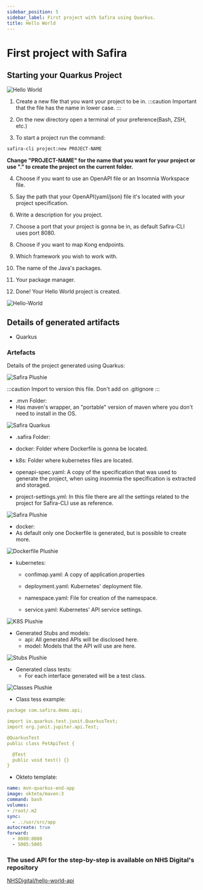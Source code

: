 ```yaml
---
sidebar_position: 5
sidebar_label: First project with Safira using Quarkus.
title: Hello World
---
```



# First project with Safira

## Starting your Quarkus Project

![Hello World](/img/tutorial/QuarkusGIF.gif)

1. Create a new file that you want your project to be in.
:::caution Important that the file has the name in lower case.
:::
2. On the new directory open a terminal of your preference(Bash, ZSH, etc.)

3. To start a project run the command:

```sh
safira-cli project:new PROJECT-NAME
```

**Change "PROJECT-NAME" for the name that you want for your project or use "." to create the project on the current folder.**

4. Choose if you want to use an OpenAPI file or an Insomnia Workspace file.

5. Say the path that your OpenAPI(yaml/json) file it's located with your project specification.

6. Write a description for you project.

7. Choose a port that your project is gonna be in, as default Safira-CLI uses port 8080.

8. Choose if you want to map Kong endpoints.

9. Which framework you wish to work with.

10. The name of the Java's packages.

11. Your package manager.

12. Done! Your Hello World project is created.

![Hello-World](/img/screenshot/Hello15.png)

## Details of generated artifacts

- Quarkus

### Artefacts

Details of the project generated using Quarkus:

![Safira Plushie](/img/screenshot/ArtefatosQuarkus.png)

:::caution Import to version this file. Don't add on .gitignore
:::

- .mvn Folder:
- Has maven's wrapper, an "portable" version of maven where you don't need to install in the OS.

![Safira Quarkus](/img/screenshot/exemplo_mvn.png)

- .safira Folder:

- docker: Folder where Dockerfile is gonna be located.

- k8s: Folder where kubernetes files are located.

- openapi-spec.yaml: A copy of the specification that was used to generate the project, when using insomnia the specification is extracted and storaged.

- project-settings.yml: In this file there are all the settings related to the project for Safira-CLI use as reference.

![Safira Plushie](/img/screenshot/exemplo_safira.png)

- docker:
- As default only one Dockerfile is generated, but is possible to create more.

![Dockerfile Plushie](/img/screenshot/exemplo_dockerfile.png)

- kubernetes:
  - confimap.yaml: A copy of application.properties

  - deployment.yaml: Kubernetes' deployment file.

  - namespace.yaml: File for creation of the namespace.

  - service.yaml: Kubernetes' API service settings.

![K8S Plushie](/img/screenshot/exemplo_k8s.png)

- Generated Stubs and models:
  - api: All generated APIs will be disclosed here.
  - model: Models that the API will use are here.

![Stubs Plushie](/img/screenshot/exemplo_stubsquarkus.png)

- Generated class tests:
  - For each interface generated will be a test class.

![Classes Plushie](/img/screenshot/exemplo_testquarkus.png)

- Class tess example:

```yaml
package com.safira.demo.api;

import io.quarkus.test.junit.QuarkusTest;
import org.junit.jupiter.api.Test;

@QuarkusTest
public class PetApiTest {

  @Test
  public void test() {}
}

```

- Okteto template:

```yaml
name: mvn-quarkus-end-app
image: okteto/maven:3
command: bash
volumes:
- /root/.m2
sync:
  - .:/usr/src/app
autocreate: true
forward:
  - 8080:8080
  - 5005:5005

```

### The used API for the step-by-step is available on NHS Digital's repository

[NHSDigital/hello-world-api](https://github.com/NHSDigital/hello-world-api)
